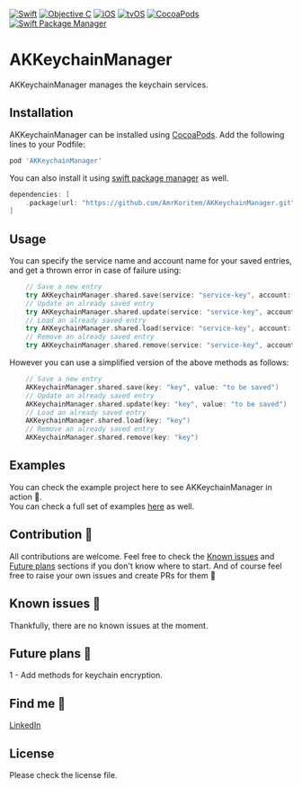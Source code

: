 [![Swift](https://img.shields.io/badge/Swift-5.0+-orange?style=flat-square)](https://img.shields.io/badge/Swift-5.0+-Orange?style=flat-square)
[![Objective C](https://img.shields.io/badge/Obj-C-orange?style=flat-square)](https://img.shields.io/badge/Obj-C-Orange?style=flat-square)
[![iOS](https://img.shields.io/badge/iOS-Platform-blue?style=flat-square)](https://img.shields.io/badge/iOS-Platform-Blue?style=flat-square)
[![tvOS](https://img.shields.io/badge/tvOS-Platform-blue?style=flat-square)](https://img.shields.io/badge/tvOS-Platform-Blue?style=flat-square)
[![CocoaPods](https://img.shields.io/badge/CocoaPods-Support-yellow?style=flat-square)](https://img.shields.io/badge/CocoaPods-Support-Yellow?style=flat-square)
[![Swift Package Manager](https://img.shields.io/badge/Swift_Package_Manager-Support-yellow?style=flat-square)](https://img.shields.io/badge/Swift_Package_Manager-Support-Yellow?style=flat-square)

# AKKeychainManager

AKKeychainManager manages the keychain services.<br>

## Installation

AKKeychainManager can be installed using [CocoaPods](https://cocoapods.org). Add the following lines to your Podfile:
```ruby
pod 'AKKeychainManager'
```

You can also install it using [swift package manager](https://developer.apple.com/documentation/xcode/adding_package_dependencies_to_your_app) as well.
```swift
dependencies: [
    .package(url: "https://github.com/AmrKoritem/AKKeychainManager.git", .upToNextMajor(from: "2.0.0"))
]
```

## Usage

You can specify the service name and account name for your saved entries, and get a thrown error in case of failure using:
```swift
    // Save a new entry
    try AKKeychainManager.shared.save(service: "service-key", account: "account-key", value: "to be saved")
    // Update an already saved entry
    try AKKeychainManager.shared.update(service: "service-key", account: "account-key", value: "to be saved")
    // Load an already saved entry
    try AKKeychainManager.shared.load(service: "service-key", account: "account-key")
    // Remove an already saved entry
    try AKKeychainManager.shared.remove(service: "service-key", account: "account-key")
```

However you can use a simplified version of the above methods as follows:
```swift
    // Save a new entry
    AKKeychainManager.shared.save(key: "key", value: "to be saved")
    // Update an already saved entry
    AKKeychainManager.shared.update(key: "key", value: "to be saved")
    // Load an already saved entry
    AKKeychainManager.shared.load(key: "key")
    // Remove an already saved entry
    AKKeychainManager.shared.remove(key: "key")
```

## Examples

You can check the example project here to see AKKeychainManager in action 🥳.<br>
You can check a full set of examples [here](https://github.com/AmrKoritem/AKLibrariesExamples) as well.

## Contribution 🎉

All contributions are welcome. Feel free to check the [Known issues](https://github.com/AmrKoritem/AKKeychainManager#known-issues) and [Future plans](https://github.com/AmrKoritem/AKKeychainManager#future-plans) sections if you don't know where to start. And of course feel free to raise your own issues and create PRs for them 💪

## Known issues 🫣

Thankfully, there are no known issues at the moment.

## Future plans 🧐

1 - Add methods for keychain encryption.

## Find me 🥰

[LinkedIn](https://www.linkedin.com/in/amr-koritem-976bb0125/)

## License

Please check the license file.
